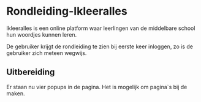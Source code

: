 # Rondleiding-Ikleeralles

Ikleeralles is een online platform waar leerlingen van de middelbare school hun woordjes kunnen leren.

De gebruiker krijgt de rondleiding te zien bij eerste keer inloggen, zo is de gebruiker zich meteen wegwijs.

## Uitbereiding

Er staan nu vier popups in de pagina. Het is mogelijk om pagina`s bij de maken.
